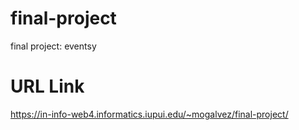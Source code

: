 # final-project

final project: eventsy

# URL Link

https://in-info-web4.informatics.iupui.edu/~mogalvez/final-project/

